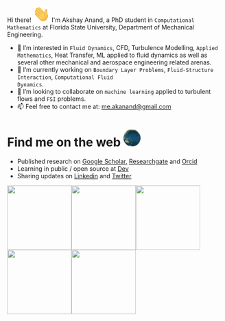 Hi there! <a target="_blank" rel="noopener noreferrer" href="https://github.com/anand-me/anand-me.github.io/blob/master/Favicon/hello.gif"><img src="https://github.com/anand-me/anand-me.github.io/blob/master/Favicon/hello.gif" width="40px" style="max-width:100%;"></a> I'm Akshay Anand, a PhD student in <code>Computational Mathematics</code> at Florida State University, Department of Mechanical Engineering. </h3>
- 👀 I’m interested in <code>Fluid Dynamics</code>, CFD, Turbulence Modelling, <code>Applied Mathematics</code>, Heat Transfer, ML applied to fluid dynamics as well as several other mechanical and aerospace engineering related arenas.
- 🌱 I’m currently working on <code>Boundary Layer Problems</code>, <code>Fluid-Structure Interaction</code>, <code>Computational Fluid Dynamics</code>.
-  💞️ I’m looking to collaborate on <code>machine learning</code> applied to turbulent flows and <code>FSI</code> problems. 
- 📫 Feel free to contact me at: me.akanand@gmail.com 

# Find me on the web <a target="_blank" rel="noopener noreferrer" href="https://github.com/anand-me/anand-me.github.io/blob/master/Favicon/globe.gif"><img src="https://github.com/anand-me/anand-me.github.io/blob/master/Favicon/globe.gif" width="40px" style="max-width:100%;"></a>
-  Published research on [Google Scholar,](https://scholar.google.com/citations?user=5pY2xYQAAAAJ&hl=en&authuser=2) [Researchgate](https://www.researchgate.net/profile/Akshay-Anand-5) and [Orcid](https://orcid.org/0000-0002-5951-1724) 
- Learning in public / open source at [Dev](https://dev.to/anandme) 
- Sharing updates on [Linkedin](https://www.linkedin.com/in/akshay-anand-596472148/) and [Twitter](https://twitter.com/akshay23sept)



<td width="25%">
             <div class="two"><img align="left" width=150px height=150px padding: 750px; src='https://akshayanand.info/Conferences/Research/DBVf.gif'></div>
             <div class="two"><img align="left" width=150px height=150px padding: 750px; src='https://akshayanand.info/Conferences/Research/at.gif'></div> 
             <div class="two"><img align="left" width=150px height=150px padding: 750px; src='https://akshayanand.info/Conferences/Research/transition_to_turbulence.gif'></div> 
             <div class="two"><img align="left" width=150px height=150px padding: 750px; src='https://github.com/anand-me/anand-me.github.io/blob/master/Conferences/Research/Turbulent_Couette_Poiseuille_Flow.gif'></div> 
             <div class="two"><img align="left" width=150px height=150px padding: 750px; src='https://akshayanand.info/Conferences/Research/PSH.gif'></div>
 
 <!---- END SAMPLE PROJECT BLOCK           
                      
<!---
anand-me/anand-me is a ✨ special ✨ repository because its `README.md` (this file) appears on your GitHub profile.
You can click the Preview link to take a look at your changes.
 # 
-  Published research on [Google Scholar,](https://scholar.google.com/citations?user=5pY2xYQAAAAJ&hl=en&authuser=2) [Researchgate](https:/

-------->  


